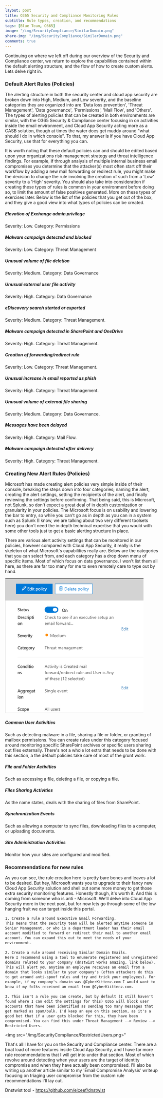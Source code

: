 ```yaml
---
layout: post
title: O365 Security and Compliance Monitoring Rules
subtitle: Rule types, creation, and recommendations
tags: [Blue Team, O365]
image: "/img/SecurityCompliance/SimilarDomain.png"
share-img: "/img/SecurityCompliance/SimilarDomain.png"
comments: true
---
```


Continuing on where we left off during our overview of the Security and Compliance center, we return to explore the capabilities contained within the default alerting structure, and the flow of how to create custom alerts. Lets delve right in.

### Default Alert Rules (Policies)
The alerting structure in both the security center and cloud app security are broken down into High, Medium, and Low severity, and the baseline categories they are organized into are 'Data loss prevention', 'Threat Management', 'Data governance', 'Permissions', 'Mail Flow', and 'Others'. The types of alerting policies that can be created in both environments are similar, with the O365 Security & Compliance center focusing in on activities inside the email environment, and Cloud App Security acting more as a CASB solution, though at times the water does get muddy around "what should I do in which console". To that, my answer is if you have Cloud App Security, use that for everything you can.

It is worth noting that these default policies can and should be edited based upon your organizations risk management strategy and threat intelligence findings. For example, if through analysis of multiple internal business email compromises you determine that the attacker(s) most often start off their workflow by adding a new mail forwarding or redirect rule, you might make the decision to change the rule involving the creation of such from a 'Low' severity to a 'High' severity. You should also take into consideration if creating these types of rules is common in your environment before doing so, to limit the amount of false positives generated. More on these types of exercises later. Below is the list of the policies that you get out of the box, and they give a good view into what types of policies can be created.

##### Elevation of Exchange admin privilege
Severity: Low. Category: Permissions

##### Malware campaign detected and blocked
Severity: Low. Category: Threat Management

##### Unusual volume of file deletion
Severity: Medium. Category: Data Governance

##### Unusual external user file activity
Severity: High. Category: Data Governance

##### eDiscovery search started or exported
Severity: Medium. Category: Threat Management.

##### Malware campaign detected in SharePoint and OneDrive
Severity: High. Category: Threat Management.

##### Creation of forwarding/redirect rule
Severity: Low. Category: Threat Management.

##### Unusual increase in email reported as phish
Severity: High. Category: Threat Management.

##### Unusual volume of external file sharing
Severity: Medium. Category: Data Governance.

##### Messages have been delayed
Severity: High. Category: Mail Flow.

##### Malware campaign detected after delivery
Severity: High. Category: Threat Management.


### Creating New Alert Rules (Policies)
Microsoft has made creating alert policies very simple inside of their console, breaking the steps down into four categories; naming the alert, creating the alert settings, setting the recipients of the alert, and finally reviewing the settings before confirming. That being said, this is Microsoft, not Splunk, so don't expect a great deal of in depth customization or granularity in your policies. The Microsoft focus is on usability and lowering the bar to entry, so while you can't go as in depth as you can in a system such as Splunk (I know, we are talking about two very different toolsets here) you don't need the in depth technical expertise that you would with some other tools just to get a basic alerting structure in place.

There are various alert activity settings that can be monitored in our policies, however compared with Cloud App Security, it really is the skeleton of what Microsoft's capabilities really are. Below are the categories that you can select from, and each category has a drop down menu of specific items. Most of which focus on data governance. I won't list them all here, as there are far too many for me to even remotely care to type out by hand.

<img src="/img/SecurityCompliance/SimilarDomain.png">

##### Common User Activities
Such as detecting malware in a file, sharing a file or folder, or granting of mailbox permissions.
You can create rules under this category focused around monitoring specific SharePoint archives or specific users sharing out files externally. There's not a whole lot extra that needs to be done with this section, a the default policies take care of most of the grunt work.

##### File and Folder Activities
Such as accessing a file, deleting a file, or copying a file.

##### Files Sharing Activities
As the name states, deals with the sharing of files from SharePoint.

##### Synchronization Events
Such as allowing a computer to sync files, downloading files to a computer, or uploading documents.

##### Site Administration Activities
Monitor how your sites are configured and modified.

### Recommendations for new rules
As you can see, the rule creation here is pretty bare bones and leaves a lot to be desired. But hey, Microsoft wants you to upgrade to their fancy new Cloud App Security solution and shell out some more money to get those extra security monitoring features. Honestly though, it's worth it. And this is coming from someone who is anti - Microsoft. We'll delve into Cloud App Security more in the next post, but for now lets go through some of the low hanging fruit we can target inside this portal.

	1. Create a rule around Executive Email Forwarding. 
	This means that the security team will be alerted anytime someone in Senior Management, or who is a department leader has their email account modified to forward or redirect their mail to another email account. You can expand this out to meet the needs of your environment.

	2. Create a rule around receiving Similar Domain Emails. 
	Here I recommend using a tool to enumerate registered and unregistered domains related to your company (dnstwist works amazing, link below). This will alert you anytime an employee receives an email from a domain that looks similar to your company's (often attackers do this to get around anti-spoof rules and try and trick your employees). For example, if my company's domain was @CyberKittenz.com I would want to know if my folks received an email from @CyberKiittenz.com.
	
	3. This isn't a rule you can create, but by default (I still haven't found where I can edit the settings for this) O365 will block user accounts that have been identified as sending too many messages that get marked as spam/bulk. I'd keep an eye on this section, as it's a good bet that if a user gets blocked for this, they have been compromised. You can find this under Threat Management --> Review --> Restricted Users.

<img src="/img/SecurityCompliance/RestrictedUsers.png>"


That's all I have for you on the Security and Compliance center. There are a boat load of more features inside Cloud App Security, and I have far more rule recommendations that I will get into under that section. Most of which revolve around detecting when your users are the target of identity compromise and when they have actually been compromised. I'll also be writing up another article similar to my 'Email Compromise Analysis' writeup focusing on triaging user compromise from the custom rule recommendations I'll lay out.

Dnstwist tool - https://github.com/elceef/dnstwist